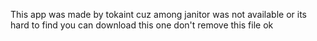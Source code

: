 This app was made by tokaint cuz among janitor was not available or its hard to find you can download this one
don't remove this file ok
